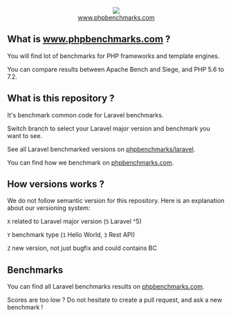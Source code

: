 <p align="center">
  <img src="http://www.phpbenchmarks.com/images/logo_github.png">
  <br>
  <a href="http://www.phpbenchmarks.com" target="_blank">www.phpbenchmarks.com</a>
</p>

## What is www.phpbenchmarks.com ?

You will find lot of benchmarks for PHP frameworks and template engines.

You can compare results between Apache Bench and Siege, and PHP 5.6 to 7.2.

## What is this repository ?

It's benchmark common code for Laravel benchmarks.

Switch branch to select your Laravel major version and benchmark you want to see.

See all Laravel benchmarked versions on [phpbenchmarks/laravel](https://github.com/phpbenchmarks/laravel).

You can find how we benchmark on [phpbenchmarks.com](http://www.phpbenchmarks.com/en/benchmark-protocol.html).

## How versions works ?

We do not follow semantic version for this repository. Here is an explanation about our versioning system:

`X` related to Laravel major version (`5` Laravel ^5)

`Y` benchmark type (`1` Hello World, `3` Rest API)

`Z` new version, not just bugfix and could contains BC

## Benchmarks

You can find all Laravel benchmarks results on [phpbenchmarks.com](http://www.phpbenchmarks.com/en/benchmark/laravel.html).

Scores are too low ? Do not hesitate to create a pull request, and ask a new benchmark !

